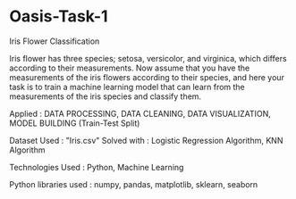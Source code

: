 # Oasis-Task-1
Iris Flower Classification

Iris flower has three species; setosa, versicolor, and virginica, which differs according to their measurements. Now assume that you have the measurements of the iris flowers according to their species, and here your task is to train a machine learning model that can learn from the measurements of the iris species and classify them.

Applied :
DATA PROCESSING,
DATA CLEANING,
DATA VISUALIZATION,
MODEL BUILDING (Train-Test Split)

Dataset Used : "Iris.csv"
Solved with :
Logistic Regression Algorithm,
KNN Algorithm

Technologies Used :
Python,
Machine Learning

Python libraries used :
numpy,
pandas,
matplotlib,
sklearn,
seaborn
